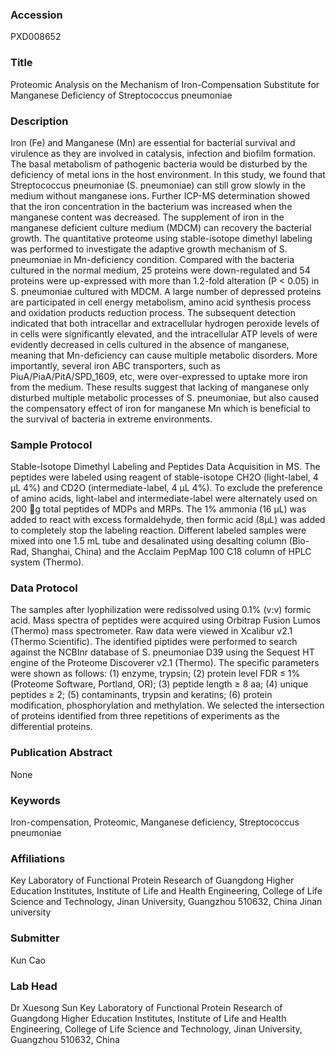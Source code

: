 ### Accession
PXD008652

### Title
Proteomic Analysis on the Mechanism of Iron-Compensation Substitute for Manganese Deficiency of Streptococcus pneumoniae

### Description
Iron (Fe) and Manganese (Mn) are essential for bacterial survival and virulence as they are involved in catalysis, infection and biofilm formation. The basal metabolism of pathogenic bacteria would be disturbed by the deficiency of metal ions in the host environment. In this study, we found that Streptococcus pneumoniae (S. pneumoniae) can still grow slowly in the medium without manganese ions. Further ICP-MS determination showed that the iron concentration in the bacterium was increased when the manganese content was decreased. The supplement of iron in the manganese deficient culture medium (MDCM) can recovery the bacterial growth. The quantitative proteome using stable-isotope dimethyl labeling was performed to investigate the adaptive growth mechanism of S. pneumoniae in Mn-deficiency condition. Compared with the bacteria cultured in the normal medium, 25 proteins were down-regulated and 54 proteins were up-expressed with more than 1.2-fold alteration (P < 0.05) in S. pneumoniae cultured with MDCM. A large number of depressed proteins are participated in cell energy metabolism, amino acid synthesis process and oxidation products reduction process. The subsequent detection indicated that both intracellar and extracellular hydrogen peroxide levels of in cells were significantly elevated, and the intracellular ATP levels of were evidently decreased in cells cultured in the absence of manganese, meaning that Mn-deficiency can cause multiple metabolic disorders. More importantly, several iron ABC transporters, such as PiuA/PiaA/PitA/SPD_1609, etc, were over-expressed to uptake more iron from the medium. These results suggest that lacking of manganese only disturbed multiple metabolic processes of S. pneumoniae, but also caused the compensatory effect of iron for manganese Mn which is beneficial to the survival of bacteria in extreme environments.

### Sample Protocol
Stable-Isotope Dimethyl Labeling and Peptides Data Acquisition in MS. The peptides were labeled using reagent of stable-isotope CH2O (light-label, 4 μL 4%) and CD2O (intermediate-label, 4 μL 4%). To exclude the preference of amino acids, light-label and intermediate-label were alternately used on 200 g total peptides of MDPs and MRPs. The 1% ammonia (16 μL) was added to react with excess formaldehyde, then formic acid (8μL) was added to completely stop the labeling reaction. Different labeled samples were mixed into one 1.5 mL tube and desalinated using desalting column (Bio-Rad, Shanghai, China) and the Acclaim PepMap 100 C18 column of HPLC system (Thermo).

### Data Protocol
The samples after lyophilization were redissolved using 0.1% (v:v) formic acid. Mass spectra of peptides were acquired using Orbitrap Fusion Lumos (Thermo) mass spectrometer. Raw data were viewed in Xcalibur v2.1 (Thermo Scientific). The identified piptides were performed to search against the NCBInr database of S. pneumoniae D39 using the Sequest HT engine of the Proteome Discoverer v2.1 (Thermo). The specific parameters were shown as follows: (1) enzyme, trypsin; (2) protein level FDR ≤ 1% (Proteome Software, Portland, OR); (3) peptide length ≥ 8 aa; (4) unique peptides ≥ 2; (5) contaminants, trypsin and keratins; (6) protein modification, phosphorylation and methylation. We selected the intersection of proteins identified from three repetitions of experiments as the differential proteins.

### Publication Abstract
None

### Keywords
Iron-compensation, Proteomic, Manganese deficiency, Streptococcus pneumoniae

### Affiliations
Key Laboratory of Functional Protein Research of Guangdong Higher Education Institutes, Institute of Life and Health Engineering, College of Life Science and Technology, Jinan University, Guangzhou 510632, China
Jinan university

### Submitter
Kun Cao

### Lab Head
Dr Xuesong Sun
Key Laboratory of Functional Protein Research of Guangdong Higher Education Institutes, Institute of Life and Health Engineering, College of Life Science and Technology, Jinan University, Guangzhou 510632, China


